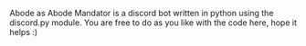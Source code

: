 Abode as Abode Mandator is a discord bot written in python using the discord.py module. You are free to do as you like with the code here, hope it helps :) 
